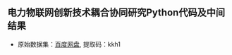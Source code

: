 电力物联网创新技术耦合协同研究Python代码及中间结果  
---
  
* 原始数据集：[百度网盘](https://pan.baidu.com/s/1Tv3ues7_bz4Vb2zvbScfOw),    提取码：kkh1
